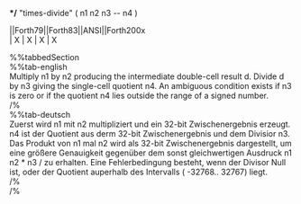 __*/__ "times-divide" ( n1 n2 n3 -- n4 )  
  
  
  
||Forth79||Forth83||ANSI||Forth200x  
|    X    |   X    |  X  |    X  
  
  
  
%%tabbedSection  
%%tab-english  
Multiply n1 by n2 producing the intermediate double-cell result d. Divide d by n3 giving the single-cell quotient n4. An ambiguous condition exists if n3 is zero or if the quotient n4 lies outside the range of a signed number.  
/%  
%%tab-deutsch  
Zuerst wird n1 mit n2 multipliziert und ein 32-bit Zwischenergebnis er­zeugt. n4 ist der Quotient aus derm 32-bit Zwischenergebnis und dem Divisior n3. Das Produkt von n1 mal n2 wird als 32-bit Zwischenergebnis dargestellt, um eine größere Genauigkeit gegenüber dem sonst gleichwer­tigen Ausdruck n1 n2 * n3 / zu erhalten. Eine Fehlerbedingung besteht, wenn der Divisor Null ist, oder der Quotient auperhalb des Intervalls (­ -32768.. 32767) liegt.  
/%  
/%  
  
